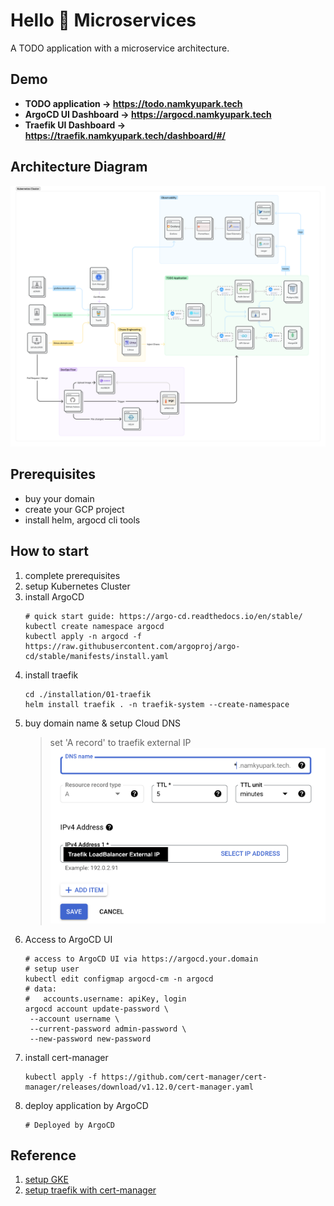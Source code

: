 # Hello 👋 Microservices
A TODO application with a microservice architecture.

## Demo
- **TODO application -> https://todo.namkyupark.tech**
- **ArgoCD UI Dashboard -> https://argocd.namkyupark.tech**
- **Traefik UI Dashboard -> https://traefik.namkyupark.tech/dashboard/#/**


## Architecture Diagram
![architecture_diagram](assets/architecture.png)
## Prerequisites
- buy your domain
- create your GCP project
- install helm, argocd cli tools

## How to start
1. complete prerequisites
2. setup Kubernetes Cluster
3. install ArgoCD
    ```shell
    # quick start guide: https://argo-cd.readthedocs.io/en/stable/
    kubectl create namespace argocd
    kubectl apply -n argocd -f https://raw.githubusercontent.com/argoproj/argo-cd/stable/manifests/install.yaml
    ```
4. install traefik
    ```shell
    cd ./installation/01-traefik
    helm install traefik . -n traefik-system --create-namespace
    ```
5. buy domain name & setup Cloud DNS
   > set 'A record' to traefik external IP
   ![a_record](assets/a_record.png)
6. Access to ArgoCD UI
   ```shell
   # access to ArgoCD UI via https://argocd.your.domain
   # setup user
   kubectl edit configmap argocd-cm -n argocd
   # data:
   #   accounts.username: apiKey, login
   argocd account update-password \
    --account username \
    --current-password admin-password \
    --new-password new-password
   ```
7. install cert-manager
   ```shell
   kubectl apply -f https://github.com/cert-manager/cert-manager/releases/download/v1.12.0/cert-manager.yaml
   ```
8. deploy application by ArgoCD
    ```shell
    # Deployed by ArgoCD
    ```

## Reference
1. [setup GKE](https://cloud.google.com/sdk/gcloud/reference/container/clusters/create)
2. [setup traefik with cert-manager](https://www.padok.fr/en/blog/traefik-kubernetes-certmanager#access)